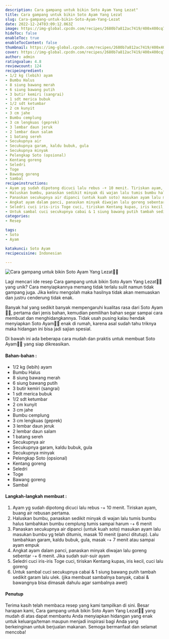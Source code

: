 ```yaml
---
description: Cara gampang untuk bikin Soto Ayam Yang Lezat"
title: Cara gampang untuk bikin Soto Ayam Yang Lezat
slug: Cara-gampang-untuk-bikin-Soto-Ayam-Yang-Lezat
date: 2022-12-24T03:09:12.063Z
image: https://img-global.cpcdn.com/recipes/2680b7a812ac7419/400x400cq70/photo.jpg
hideToc: false
enableToc: true
enableTocContent: false
thumbnail: https://img-global.cpcdn.com/recipes/2680b7a812ac7419/400x400cq70/photo.jpg
cover: https://img-global.cpcdn.com/recipes/2680b7a812ac7419/400x400cq70/photo.jpg
author: admin
ratingvalue: 4.8
reviewcount: 124
recipeingredient:
- 1/2 kg (lebih) ayam
- Bumbu Halus
- 8 siung bawang merah
- 6 siung bawang putih
- 3 butir kemiri (sangrai)
- 1 sdt merica bubuk
- 1/2 sdt ketumbar
- 2 cm kunyit
- 3 cm jahe
- Bumbu cemplung
- 3 cm lengkuas (geprek)
- 3 lembar daun jeruk
- 2 lembar daun salam
- 1 batang sereh
- Secukupnya air
- Secukupnya garam, kaldu bubuk, gula
- Secukupnya minyak
- Pelengkap Soto (opsional)
- Kentang goreng
- Seledri
- Toge
- Bawang goreng
- Sambal
recipeinstructions:
- Ayam yg sudah dipotong dicuci lalu rebus -+ 10 menit. Tiriskan ayam, buang air rebusan pertama.
- Haluskan bumbu, panaskan sedikit minyak di wajan lalu tumis bumbu halus tambahkan bumbu cemplung tumis sampai harum -+ 6 menit
- Panaskan secukupnya air dipanci (untuk kuah soto) masukan ayam lalu masukan bumbu yg telah ditumis, masak 10 menit (panci ditutup). Lalu tambahkan garam, kaldu bubuk, gula, masak -+ 7 menit atau sampai ayam empuk
- Angkat ayam dalam panci, panaskan minyak diwajan lalu goreng sebentar -+ 6 menit. Jika sudah suir-suir ayam
- Seledri cuci iris-iris Toge cuci, tiriskan Kentang kupas, iris kecil, cuci lalu goreng
- Untuk sambal cuci secukupnya cabai & 1 siung bawang putih tambah sedikit garam lalu ulek. (jika membuat sambalnya banyak, cabai & bawangnya bisa dimasak dahulu agar sambalnya awet)
categories:
- Resep

tags:
- Soto
- Ayam

katakunci: Soto Ayam
recipecuisine: Indonesian

---
```


![Cara gampang untuk bikin Soto Ayam Yang Lezat👩‍🍳](https://img-global.cpcdn.com/recipes/2680b7a812ac7419/400x400cq70/photo.jpg)

Lagi mencari ide resep Cara gampang untuk bikin Soto Ayam Yang Lezat👩‍🍳 yang unik? Cara menyiapkannya memang tidak terlalu sulit namun tidak gampang juga. Jika keliru mengolah maka hasilnya tidak akan memuaskan dan justru cenderung tidak enak.

Banyak hal yang sedikit banyak mempengaruhi kualitas rasa dari Soto Ayam👩‍🍳, pertama dari jenis bahan, kemudian pemilihan bahan segar sampai cara membuat dan menghidangkannya. Tidak usah pusing kalau hendak menyiapkan Soto Ayam👩‍🍳 enak di rumah, karena asal sudah tahu triknya maka hidangan ini bisa jadi sajian spesial.

Di bawah ini ada beberapa cara mudah dan praktis untuk membuat Soto Ayam👩‍🍳 yang siap dikreasikan.

<!--inarticleads1-->

#### Bahan-bahan :

- 1/2 kg (lebih) ayam
- Bumbu Halus
- 8 siung bawang merah
- 6 siung bawang putih
- 3 butir kemiri (sangrai)
- 1 sdt merica bubuk
- 1/2 sdt ketumbar
- 2 cm kunyit
- 3 cm jahe
- Bumbu cemplung
- 3 cm lengkuas (geprek)
- 3 lembar daun jeruk
- 2 lembar daun salam
- 1 batang sereh
- Secukupnya air
- Secukupnya garam, kaldu bubuk, gula
- Secukupnya minyak
- Pelengkap Soto (opsional)
- Kentang goreng
- Seledri
- Toge
- Bawang goreng
- Sambal

<!--inarticleads2-->

#### Langkah-langkah membuat :

1. Ayam yg sudah dipotong dicuci lalu rebus -+ 10 menit. Tiriskan ayam, buang air rebusan pertama.
1. Haluskan bumbu, panaskan sedikit minyak di wajan lalu tumis bumbu halus tambahkan bumbu cemplung tumis sampai harum -+ 6 menit
1. Panaskan secukupnya air dipanci (untuk kuah soto) masukan ayam lalu masukan bumbu yg telah ditumis, masak 10 menit (panci ditutup). Lalu tambahkan garam, kaldu bubuk, gula, masak -+ 7 menit atau sampai ayam empuk
1. Angkat ayam dalam panci, panaskan minyak diwajan lalu goreng sebentar -+ 6 menit. Jika sudah suir-suir ayam
1. Seledri cuci iris-iris Toge cuci, tiriskan Kentang kupas, iris kecil, cuci lalu goreng
1. Untuk sambal cuci secukupnya cabai & 1 siung bawang putih tambah sedikit garam lalu ulek. (jika membuat sambalnya banyak, cabai & bawangnya bisa dimasak dahulu agar sambalnya awet)

#### Penutup

Terima kasih telah membaca resep yang kami tampilkan di sini. Besar harapan kami, Cara gampang untuk bikin Soto Ayam Yang Lezat👩‍🍳 yang mudah di atas dapat membantu Anda menyiapkan hidangan yang enak untuk keluarga/teman maupun menjadi inspirasi bagi Anda yang berkeinginan untuk berjualan makanan. Semoga bermanfaat dan selamat mencoba!